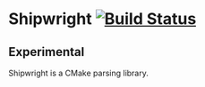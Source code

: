 # Shipwright [![Build Status](https://travis-ci.org/Quincunx271/shipwright.svg?branch=master)](https://travis-ci.org/Quincunx271/shipwright)

## Experimental

Shipwright is a CMake parsing library.
